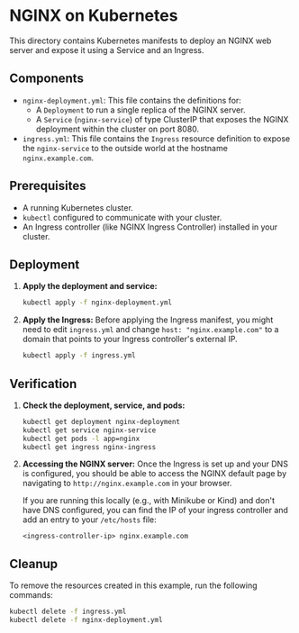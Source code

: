 # NGINX on Kubernetes

This directory contains Kubernetes manifests to deploy an NGINX web server and expose it using a Service and an Ingress.

## Components

- `nginx-deployment.yml`: This file contains the definitions for:
    - A `Deployment` to run a single replica of the NGINX server.
    - A `Service` (`nginx-service`) of type ClusterIP that exposes the NGINX deployment within the cluster on port 8080.
- `ingress.yml`: This file contains the `Ingress` resource definition to expose the `nginx-service` to the outside world at the hostname `nginx.example.com`.

## Prerequisites

- A running Kubernetes cluster.
- `kubectl` configured to communicate with your cluster.
- An Ingress controller (like NGINX Ingress Controller) installed in your cluster.

## Deployment

1.  **Apply the deployment and service:**
    ```bash
    kubectl apply -f nginx-deployment.yml
    ```

2.  **Apply the Ingress:**
    Before applying the Ingress manifest, you might need to edit `ingress.yml` and change `host: "nginx.example.com"` to a domain that points to your Ingress controller's external IP.

    ```bash
    kubectl apply -f ingress.yml
    ```

## Verification

1.  **Check the deployment, service, and pods:**
    ```bash
    kubectl get deployment nginx-deployment
    kubectl get service nginx-service
    kubectl get pods -l app=nginx
    kubectl get ingress nginx-ingress
    ```

2.  **Accessing the NGINX server:**
    Once the Ingress is set up and your DNS is configured, you should be able to access the NGINX default page by navigating to `http://nginx.example.com` in your browser.

    If you are running this locally (e.g., with Minikube or Kind) and don't have DNS configured, you can find the IP of your ingress controller and add an entry to your `/etc/hosts` file:
    ```
    <ingress-controller-ip> nginx.example.com
    ```

## Cleanup

To remove the resources created in this example, run the following commands:

```bash
kubectl delete -f ingress.yml
kubectl delete -f nginx-deployment.yml
```
